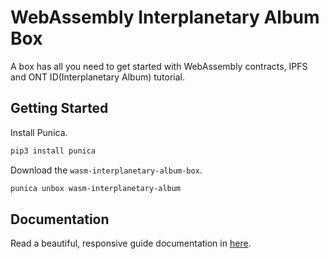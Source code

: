# WebAssembly Interplanetary Album Box

A box has all you need to get started with WebAssembly contracts, IPFS and ONT ID(Interplanetary Album) tutorial.

## Getting Started

Install Punica.

```bash
pip3 install punica
```

Download the `wasm-interplanetary-album-box`.

```bash
punica unbox wasm-interplanetary-album
```

## Documentation

Read a beautiful, responsive guide documentation in [here](https://punica-box.gitbook.io/docs/wasm-interplanetary-album-box).
